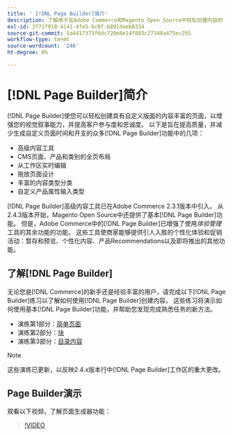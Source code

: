 ```yaml
---
title: ' [!DNL Page Builder]简介'
description: 了解用于在Adobe Commerce和Magento Open Source中轻松创建内容的 [!DNL Page Builder] 工具。
exl-id: 2f71f910-4141-4fe5-bc0f-b891daeb8334
source-git-commit: 5a4417373f6dc720e8e14f883c27348a475ec255
workflow-type: tm+mt
source-wordcount: '246'
ht-degree: 0%

---
```


# [!DNL Page Builder]简介

[!DNL Page Builder]使您可以轻松创建具有自定义版面的内容丰富的页面，以增强您的视觉叙事能力，并提高客户参与度和忠诚度。 以下是旨在提高质量，并减少生成自定义页面时间和开支的众多[!DNL Page Builder]功能中的几项：

- 高级内容工具
- CMS页面、产品和类别的全页布局
- 从工作区实时编辑
- 拖放页面设计
- 丰富的内容类型分类
- 自定义产品属性输入类型

[!DNL Page Builder]高级内容工具已在Adobe Commerce 2.3.1版本中引入。 从2.4.3版本开始，Magento Open Source中还提供了基本[!DNL Page Builder]功能。 但是，Adobe Commerce中的[!DNL Page Builder]已增强了使用&#x200B;_体验管理_&#x200B;工具的其余功能的功能。 这些工具使商家能够提供引人入胜的个性化体验和促销活动：暂存和预览、个性化内容、产品Recommendations以及即将推出的其他功能。

## 了解[!DNL Page Builder]

无论您是[!DNL Commerce]的新手还是经验丰富的用户，请完成以下[!DNL Page Builder]练习以了解如何使用[!DNL Page Builder]创建内容。 这些练习将演示如何使用基本[!DNL Page Builder]功能，并帮助您发现完成熟悉任务的新方法。

- 演练第1部分：[简单页面](1-simple-page.md)
- 演练第2部分：[块](2-blocks.md)
- 演练第3部分：[目录内容](3-catalog-content.md)

>[!NOTE]
>
>这些演练已更新，以反映2.4.x版本行中[!DNL Page Builder]工作区的重大更改。

## Page Builder演示

观看以下视频，了解页面生成器功能：

>[!VIDEO](https://video.tv.adobe.com/v/343781?quality=12)